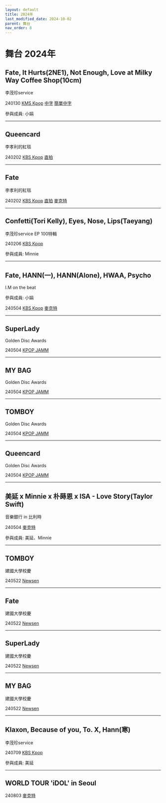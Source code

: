 ```yaml
---
layout: default
title: 2024年
last_modified_date: 2024-10-02
parent: 舞台
nav_order: 8
---
```


# 舞台 2024年

## Fate, It Hurts(2NE1), Not Enough, Love at Milky Way Coffee Shop(10cm)

李茂珍service

240130 [KMS Kpop](https://www.youtube.com/watch?v=t3a7JJEKiMA) [中字](https://www.bilibili.com/video/BV1zU421Z7nn) [簡單中字](https://www.bilibili.com/video/BV1KC411z7J3)

參與成員: 小娟

---

## Queencard

李孝利的紅毯

240202 [KBS Kpop](https://www.youtube.com/watch?v=r4sUpfOk7DM) [直拍](https://www.youtube.com/watch?v=OffjV0pgqIk)

---

## Fate

李孝利的紅毯

240202 [KBS Kpop](https://www.youtube.com/watch?v=TeA49K5oSYg) [直拍](https://www.youtube.com/watch?v=eWVsuqzDu88) [麥克特](https://www.bilibili.com/video/BV1eH4y1e7mh)

---

## Confetti(Tori Kelly), Eyes, Nose, Lips(Taeyang)

李茂珍service EP 100特輯

240206 [KBS Kpop](https://www.youtube.com/watch?v=FPdgMkOaezs)

參與成員: Minnie

---

## Fate, HANN(一), HANN(Alone), HWAA, Psycho

I.M on the beat

參與成員: 小娟

240504 [KBS Kpop](https://www.youtube.com/watch?v=SkEDRmXi7Fk) [麥克特](https://www.bilibili.com/video/BV1Jb4218742)

---

## SuperLady

Golden Disc Awards

240504 [KPOP JAMM](https://www.youtube.com/watch?v=RSemP8bshH4)

---

## MY BAG

Golden Disc Awards

240504 [KPOP JAMM](https://www.youtube.com/watch?v=zTtV88p9bqw)

---

## TOMBOY

Golden Disc Awards

240504 [KPOP JAMM](https://www.youtube.com/watch?v=r--p1Vu6rfM)

---

## Queencard

Golden Disc Awards

240504 [KPOP JAMM](https://www.youtube.com/watch?v=fS_-J96XGIs)

---

## 美延 x Minnie x 朴蒔恩 x ISA - Love Story(Taylor Swift)

音樂銀行 in 比利時

240504 [麥克特](https://www.bilibili.com/video/BV1Ss421K7H9)

參與成員: 美延、Minnie

---

## TOMBOY

建國大學校慶

240522 [Newsen](https://www.youtube.com/watch?v=JJE51KbgR2g)

---

## Fate

建國大學校慶

240522 [Newsen](https://www.youtube.com/watch?v=brQxs8TDyW8)

---

## SuperLady

建國大學校慶

240522 [Newsen](https://www.youtube.com/watch?v=9-HdI6f9IJk)

---

## MY BAG

建國大學校慶

240522 [Newsen](https://www.youtube.com/watch?v=MMY0i4B7L4g)

---

## Klaxon, Because of you, To. X, Hann(寒)

李茂珍service

240709 [KBS Kpop](https://www.youtube.com/watch?v=eVHq7GN-lqc)

參與成員: 美延

---

## WORLD TOUR 'iDOL' in Seoul

240803 [麥克特](https://www.bilibili.com/video/BV1uy411q7Vz)
